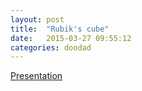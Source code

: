```yaml
---
layout: post
title:  "Rubik's cube"
date:   2015-03-27 09:55:12
categories: doodad
---
```


[Presentation](http://micus.science/rubik-s-cube)
